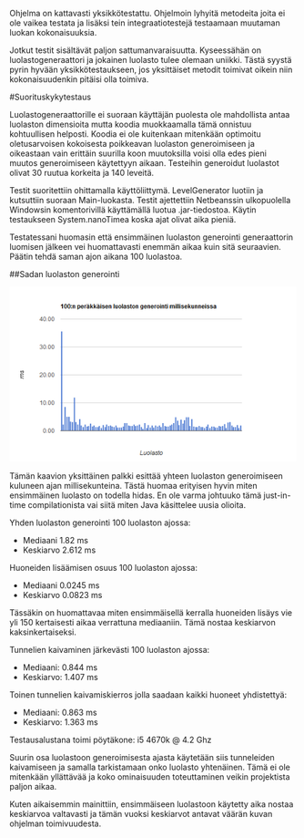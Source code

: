 Ohjelma on kattavasti yksikkötestattu. Ohjelmoin lyhyitä metodeita joita ei ole vaikea testata ja lisäksi tein integraatiotestejä testaamaan muutaman luokan kokonaisuuksia.

Jotkut testit sisältävät paljon sattumanvaraisuutta. Kyseessähän on luolastogeneraattori ja jokainen luolasto tulee olemaan uniikki. Tästä syystä pyrin hyvään yksikkötestaukseen, jos yksittäiset metodit toimivat oikein niin kokonaisuudenkin pitäisi olla toimiva.


#Suorituskykytestaus

Luolastogeneraattorille ei suoraan käyttäjän puolesta ole mahdollista antaa luolaston dimensioita mutta koodia muokkaamalla tämä onnistuu kohtuullisen helposti. Koodia ei ole kuitenkaan mitenkään optimoitu oletusarvoisen kokoisesta poikkeavan luolaston generoimiseen ja oikeastaan vain erittäin suurilla koon muutoksilla voisi olla edes pieni muutos generoimiseen käytettyyn aikaan. Testeihin generoidut luolastot olivat 30 ruutua korkeita ja 140 leveitä.

Testit suoritettiin ohittamalla käyttöliittymä. LevelGenerator luotiin ja kutsuttiin suoraan Main-luokasta. Testit ajettettiin Netbeanssin ulkopuolella Windowsin komentorivillä käyttämällä luotua .jar-tiedostoa. Käytin testaukseen System.nanoTimea koska ajat olivat aika pieniä. 

Testatessani huomasin että ensimmäinen luolaston generointi generaattorin luomisen jälkeen vei huomattavasti enemmän aikaa kuin sitä seuraavien. Päätin tehdä saman ajon aikana 100 luolastoa.


##Sadan luolaston generointi

![100 luolaston generoinnin kaavio](/docs/100generointia.png)

Tämän kaavion yksittäinen palkki esittää yhteen luolaston generoimiseen kuluneen ajan millisekunteina. Tästä huomaa erityisen hyvin miten ensimmäinen luolasto on todella hidas. En ole varma johtuuko tämä just-in-time compilationista vai siitä miten Java käsittelee uusia olioita.


Yhden luolaston generointi 100 luolaston ajossa:

* Mediaani 1.82 ms
* Keskiarvo 2.612 ms


Huoneiden lisäämisen osuus 100 luolaston ajossa:

* Mediaani 0.0245 ms
* Keskiarvo 0.0823 ms

Tässäkin on huomattavaa miten ensimmäisellä kerralla huoneiden lisäys vie yli 150 kertaisesti aikaa verrattuna mediaaniin. Tämä nostaa keskiarvon kaksinkertaiseksi.


Tunnelien kaivaminen järkevästi 100 luolaston ajossa:

* Mediaani: 0.844 ms
* Keskiarvo: 1.407 ms


Toinen tunnelien kaivamiskierros jolla saadaan kaikki huoneet yhdistettyä:

* Mediaani: 0.863 ms
* Keskiarvo: 1.363 ms


Testausalustana toimi pöytäkone: i5 4670k @ 4.2 Ghz


Suurin osa luolastoon generoimisesta ajasta käytetään siis tunneleiden kaivamiseen ja samalla tarkistamaan onko luolasto yhtenäinen. Tämä ei ole mitenkään yllättävää ja koko ominaisuuden toteuttaminen veikin projektista paljon aikaa.

Kuten aikaisemmin mainittiin, ensimmäiseen luolastoon käytetty aika nostaa keskiarvoa valtavasti ja tämän vuoksi keskiarvot antavat väärän kuvan ohjelman toimivuudesta.

